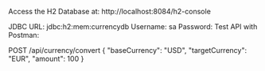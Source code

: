 Access the H2 Database at:
http://localhost:8084/h2-console

JDBC URL: jdbc:h2:mem:currencydb
Username: sa
Password: 
Test API with Postman:

POST /api/currency/convert
{
"baseCurrency": "USD",
"targetCurrency": "EUR",
"amount": 100
}




